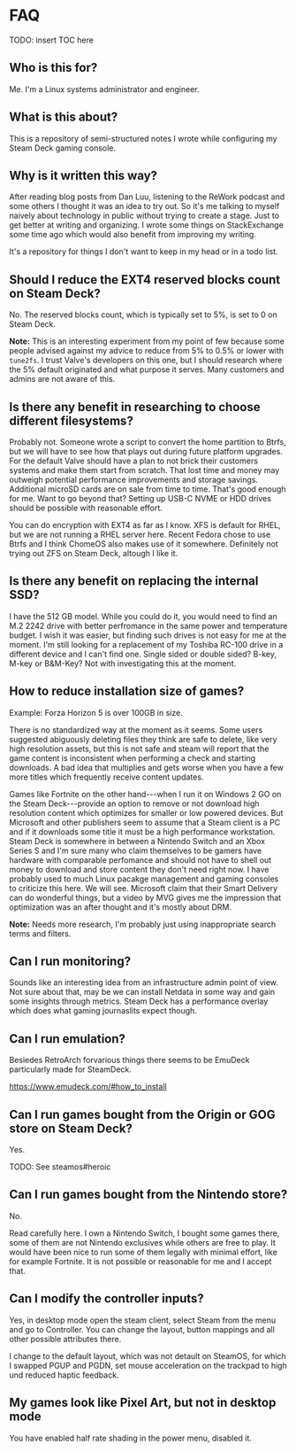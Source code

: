 # FAQ

TODO: insert TOC here


## Who is this for?

Me. I'm a Linux systems administrator and engineer.


## What is this about?

This is a repository of semi-structured notes I wrote while configuring my Steam
Deck gaming console.


## Why is it written this way?

After reading blog posts from Dan Luu, listening to the ReWork podcast and some
others I thought it was an idea to try out. So it's me talking to myself
naively about technology in public without trying to create a stage. Just to
get better at writing and organizing. I wrote some things on StackExchange some
time ago which would also benefit from improving my writing.

It's a repository for things I don't want to keep in my head or in a todo list.


## Should I reduce the EXT4 reserved blocks count on Steam Deck?

No. The reserved blocks count, which is typically set to 5%, is set to 0 on
Steam Deck.

**Note:** This is an interesting experiment from my point of few because some
people advised against my advice to reduce from 5% to 0.5% or lower with
`tune2fs`. I trust Valve's developers on this one, but I should research where
the 5% default originated and what purpose it serves. Many customers and admins
are not aware of this.


## Is there any benefit in researching to choose different filesystems?

Probably not. Someone wrote a script to convert the home partition to Btrfs, but
we will have to see how that plays out during future platform upgrades. For the
default Valve should have a plan to not brick their customers systems and make
them start from scratch. That lost time and money may outweigh potential
performance improvements and storage savings. Additional microSD cards are on
sale from time to time. That's good enough for me. Want to go beyond that?
Setting up USB-C NVME or HDD drives should be possible with reasonable effort.

You can do encryption with EXT4 as far as I know. XFS is default for RHEL, but
we are not running a RHEL server here. Recent Fedora chose to use Btrfs and I
think ChomeOS also makes use of it somewhere. Definitely not trying out ZFS on
Steam Deck, altough I like it.


## Is there any benefit on replacing the internal SSD?

I have the 512 GB model. While you could do it, you would need to find an M.2
2242 drive with better perfromance in the same power and temperature budget. I
wish it was easier, but finding such drives is not easy for me at the moment.
I'm still looking for a replacement of my Toshiba RC-100 drive in a different
device and I can't find one. Single sided or double sided? B-key, M-key or
B&M-Key? Not with investigating this at the moment.


## How to reduce installation size of games?

Example: Forza Horizon 5 is over 100GB in size.

There is no standardized way at the moment as it seems. Some users suggested
abiguously deleting files they think are safe to delete, like very high
resolution assets, but this is not safe and steam will report that the game
content is inconsistent when performing a check and starting downloads. A bad
idea that multiplies and gets worse when you have a few more titles which
frequently receive content updates.

Games like Fortnite on the other hand---when I run it on Windows 2 GO on the
Steam Deck---provide an option to remove or not download high resolution content
which optimizes for smaller or low powered devices. But Microsoft and other
publishers seem to assume that a Steam client is a PC and if it downloads some
title it must be a high performance workstation. Steam Deck is somewhere in
between a Nintendo Switch and an Xbox Series S and I'm sure many who claim
themselves to be gamers have hardware with comparable perfomance and should not
have to shell out money to download and store content they don't need right now.
I have probably used to much Linux pacakge management and gaming consoles to
criticize this here. We will see. Microsoft claim that their Smart Delivery can
do wonderful things, but a video by MVG gives me the impression that
optimization was an after thought and it's mostly about DRM.

**Note:** Needs more research, I'm probably just using inappropriate search
terms and filters.


## Can I run monitoring?

Sounds like an interesting idea from an infrastructure admin point of view. Not
sure about that, may be we can install Netdata in some way and gain some
insights through metrics. Steam Deck has a performance overlay which does what
gaming journaslits expect though.


## Can I run emulation?

Besiedes RetroArch forvarious things there seems to be EmuDeck particularly
made for SteamDeck.

https://www.emudeck.com/#how_to_install


## Can I run games bought from the Origin or GOG store on Steam Deck?

Yes.

TODO: See steamos#heroic


## Can I run games bought from the Nintendo store?

No.

Read carefully here. I own a Nintendo Switch, I bought some games there, some of
them are not Nintendo exclusives while others are free to play. It would have
been nice to run some of them legally with minimal effort, like for example
Fortnite. It is not possible or reasonable for me and I accept that.


## Can I modify the controller inputs?

Yes, in desktop mode open the steam client, select Steam from the menu and go to
Controller. You can change the layout, button mappings and all other possible
attributes there.

I change to the default layout, which was not detault on SteamOS, for which I
swapped PGUP and PGDN, set mouse acceleration on the trackpad to high und
reduced haptic feedback.


## My games look like Pixel Art, but not in desktop mode

You have enabled half rate shading in the power menu, disabled it.
